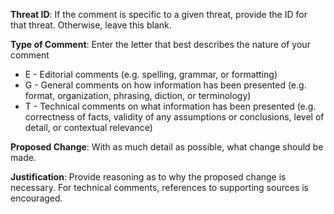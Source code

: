 **Threat ID**: If the comment is specific to a given threat, provide the ID for that threat. Otherwise, leave this blank.

**Type of Comment**:  Enter the letter that best describes the nature of your comment
- E - Editorial comments (e.g. spelling, grammar, or formatting)
- G - General comments on how information has been presented (e.g. format, organization, phrasing, diction, or terminology)
- T - Technical comments on what information has been presented (e.g. correctness of facts, validity of any assumptions or conclusions, level of detail, or contextual relevance)

**Proposed Change**: With as much detail as possible, what change should be made.

**Justification**: Provide reasoning as to why the proposed change is necessary. For technical comments, references to supporting sources is encouraged.
